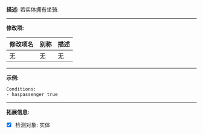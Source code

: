 **描述:** 若实体拥有坐骑.

---

**修改项:**

| 修改项名  | 别称           | 描述                      |
| --------- | -------------- | ------------------------- |
| 无 | 无 | 无 |

---

**示例:**

```
Conditions:
- haspassenger true
```

---

**拓展信息:**

- [x] 检测对象: 实体
